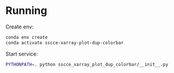 # Running

Create env:

```bash
conda env create
conda activate sscce-xarray-plot-dup-colorbar
```

Start service:

```bash
PYTHONPATH=. python sscce_xarray_plot_dup_colorbar/__init__.py
```
